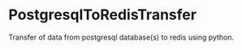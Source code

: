 PostgresqlToRedisTransfer
=========================

Transfer of data from  postgresql database(s) to redis using python.